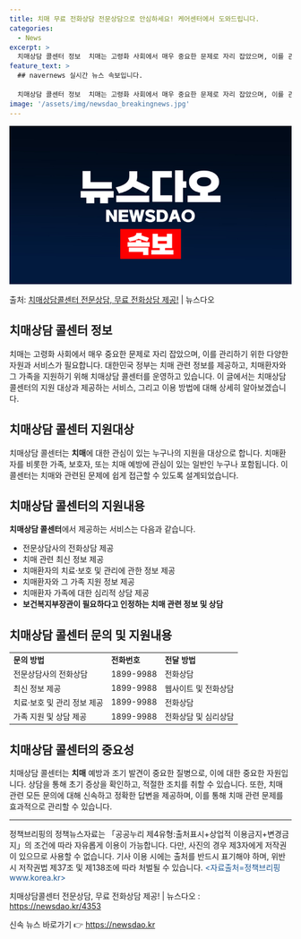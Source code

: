 ```yaml
---
title: 치매 무료 전화상담 전문상담으로 안심하세요! 케어센터에서 도와드립니다.
categories:
  - News
excerpt: >
  치매상담 콜센터 정보  치매는 고령화 사회에서 매우 중요한 문제로 자리 잡았으며, 이를 관리하기 위한 다양한…
feature_text: >
  ## navernews 실시간 뉴스 속보입니다.

  치매상담 콜센터 정보  치매는 고령화 사회에서 매우 중요한 문제로 자리 잡았으며, 이를 관리하기 위한 다양한…
image: '/assets/img/newsdao_breakingnews.jpg'
---
```


![뉴스다오 속보](/assets/img/newsdao_breakingnews.jpg)

<p>출처: <a href="https://newsdao.kr/4353" rel="dofollow">치매상담콜센터 전문상담, 무료 전화상담 제공!</a> | 뉴스다오</p>

<h2 data-ke-size="size26">치매상담 콜센터 정보</h2>
<p data-ke-size="size16">치매는 고령화 사회에서 매우 중요한 문제로 자리 잡았으며, 이를 관리하기 위한 다양한 자원과 서비스가 필요합니다. 대한민국 정부는 치매 관련 정보를 제공하고, 치매환자와 그 가족을 지원하기 위해 치매상담 콜센터를 운영하고 있습니다. 이 글에서는 치매상담 콜센터의 지원 대상과 제공하는 서비스, 그리고 이용 방법에 대해 상세히 알아보겠습니다.</p>

<h2 data-ke-size="size24">치매상담 콜센터 지원대상</h2>
<p data-ke-size="size16">치매상담 콜센터는 <b>치매</b>에 대한 관심이 있는 누구나의 지원을 대상으로 합니다. 치매환자를 비롯한 가족, 보호자, 또는 치매 예방에 관심이 있는 일반인 누구나 포함됩니다. 이 콜센터는 치매와 관련된 문제에 쉽게 접근할 수 있도록 설계되었습니다.</p>

<h2 data-ke-size="size24">치매상담 콜센터의 지원내용</h2>
<p data-ke-size="size16"><b>치매상담 콜센터</b>에서 제공하는 서비스는 다음과 같습니다.
<ul>
  <li>전문상담사의 전화상담 제공</li>
  <li>치매 관련 최신 정보 제공</li>
  <li>치매환자의 치료·보호 및 관리에 관한 정보 제공</li>
  <li>치매환자와 그 가족 지원 정보 제공</li>
  <li>치매환자 가족에 대한 심리적 상담 제공</li>
  <li><b>보건복지부장관이 필요하다고 인정하는 치매 관련 정보 및 상담</b></li>
</ul>
</p>

<h2 data-ke-size="size24">치매상담 콜센터 문의 및 지원내용</h2>
<table>
  <tr>
    <td><b>문의 방법</b></td>
    <td><b>전화번호</b></td>
    <td><b>전달 방법</b></td>
  </tr>
  <tr>
    <td>전문상담사의 전화상담</td>
    <td>1899-9988</td>
    <td>전화상담</td>
  </tr>
  <tr>
    <td>최신 정보 제공</td>
    <td>1899-9988</td>
    <td>웹사이트 및 전화상담</td>
  </tr>
  <tr>
    <td>치료·보호 및 관리 정보 제공</td>
    <td>1899-9988</td>
    <td>전화상담</td>
  </tr>
  <tr>
    <td>가족 지원 및 상담 제공</td>
    <td>1899-9988</td>
    <td>전화상담 및 심리상담</td>
  </tr>
</table>

<h2 data-ke-size="size24">치매상담 콜센터의 중요성</h2>
<p data-ke-size="size16">치매상담 콜센터는 <b>치매</b> 예방과 조기 발견이 중요한 질병으로, 이에 대한 중요한 자원입니다. 상담을 통해 초기 증상을 확인하고, 적절한 조치를 취할 수 있습니다. 또한, 치매 관련 모든 문의에 대해 신속하고 정확한 답변을 제공하며, 이를 통해 치매 관련 문제를 효과적으로 관리할 수 있습니다.</p>

<hr>
<p data-ke-size="size16">정책브리핑의 정책뉴스자료는 「공공누리 제4유형:출처표시+상업적 이용금지+변경금지」의 조건에 따라 자유롭게 이용이 가능합니다. 다만, 사진의 경우 제3자에게 저작권이 있으므로 사용할 수 없습니다. 기사 이용 시에는 출처를 반드시 표기해야 하며, 위반 시 저작권법 제37조 및 제138조에 따라 처벌될 수 있습니다. <span style="color: #1a5490;">&lt;자료출처=정책브리핑 www.korea.kr&gt;</span></p>

<p data-ke-size="size16">치매상담콜센터 전문상담, 무료 전화상담 제공! | 뉴스다오 : <a href="https://newsdao.kr/4353">https://newsdao.kr/4353</a></p>
 

신속 뉴스 바로가기 👉 <a href="https://newsdao.kr" rel="dofollow">https://newsdao.kr</a>


